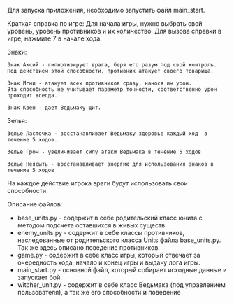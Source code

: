 Для запуска приложения, необходимо запустить файл main_start.


Краткая справка по игре:
  Для начала игры, нужно выбрать свой уровень, уровень противников и их количество.
  Для вызова справки в игре, нажмите 7 в начале хода. 

Знаки:
  
  	Знак Аксий - гипнотизирует врага, беря его разум под свой контроль.
	Под действием этой способности, противник атакует своего товарища.
	
	Знак Игни - атакует всех противников сразу, нанося им урон.
	Эта способность не учитывает параметр точности, соответственно урон проходит всегда.

	Знак Квен - дает Ведьмаку щит.


Зелья:

	Зелье Ласточка - восстанавливает Ведьмаку здоровье каждый ход  в течение 5 ходов.

	Зелье Гром - увеличивает силу атаки Ведьмака в течение 5 ходов

	Зелье Неясыть - восстанавливает энергию для использования знаков в течение 5 ходов

На каждое действие игрока враги будут использовать свои способности.


Описание файлов:
  - base_units.py - содержит в себе родительский класс юнита с методом подсчета оставшихся в живых существ.
  - enemy_units.py - содержит в себе классы противников, наследованные от родительского класса Units файла base_units.py. Так же здесь описано поведение противников.
  - game.py - содержит в себе класс игры, который отвечает за очередность хода, начало и конец игры и выдачу лога игры.
  - main_start.py - основной файл, который собирает исходные данные и запускает бой.
  - witcher_unit.py - содержит в себе класс Ведьмака (под управлением пользователя), а так же его способности и поведение 
